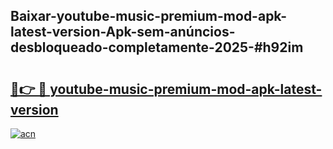 ## Baixar-youtube-music-premium-mod-apk-latest-version-Apk-sem-anúncios-desbloqueado-completamente-2025-#h92im

# <h2><a href="https://ainizakaria.my?title=youtube-music-premium-mod-apk-latest-version&ref=20M">🔗👉 🔴 youtube-music-premium-mod-apk-latest-version</a></h2>

[![acn](https://github.com/user-attachments/assets/0f9c940e-d8b0-45ae-aac7-cd30a18b3e1c)](https://ainizakaria.my?title=youtube-music-premium-mod-apk-latest-version&ref=20M)

